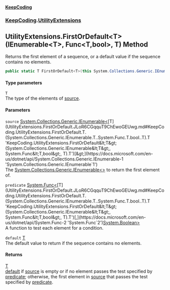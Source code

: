 #### [KeepCoding](index.md 'index')
### [KeepCoding](KeepCoding.md 'KeepCoding').[UtilityExtensions](UtilityExtensions.md 'KeepCoding.UtilityExtensions')
## UtilityExtensions.FirstOrDefault&lt;T&gt;(IEnumerable&lt;T&gt;, Func&lt;T,bool&gt;, T) Method
Returns the first element of a sequence, or a default value if the sequence contains no elements.
```csharp
public static T FirstOrDefault<T>(this System.Collections.Generic.IEnumerable<T> source, System.Func<T,bool> predicate, T @default);
```
#### Type parameters
<a name='KeepCoding.UtilityExtensions.FirstOrDefault.T.(System.Collections.Generic.IEnumerable.T..System.Func.T.bool..T).T'></a>
`T`  
The type of the elements of [source](UtilityExtensions.FirstOrDefault.JLoR6CGqquT9ChEwoGEUwg.md#KeepCoding.UtilityExtensions.FirstOrDefault.T.(System.Collections.Generic.IEnumerable.T..System.Func.T.bool..T).source 'KeepCoding.UtilityExtensions.FirstOrDefault&lt;T&gt;(System.Collections.Generic.IEnumerable&lt;T&gt;, System.Func&lt;T,bool&gt;, T).source').
  
#### Parameters
<a name='KeepCoding.UtilityExtensions.FirstOrDefault.T.(System.Collections.Generic.IEnumerable.T..System.Func.T.bool..T).source'></a>
`source` [System.Collections.Generic.IEnumerable&lt;](https://docs.microsoft.com/en-us/dotnet/api/System.Collections.Generic.IEnumerable-1 'System.Collections.Generic.IEnumerable`1')[T](UtilityExtensions.FirstOrDefault.JLoR6CGqquT9ChEwoGEUwg.md#KeepCoding.UtilityExtensions.FirstOrDefault.T.(System.Collections.Generic.IEnumerable.T..System.Func.T.bool..T).T 'KeepCoding.UtilityExtensions.FirstOrDefault&lt;T&gt;(System.Collections.Generic.IEnumerable&lt;T&gt;, System.Func&lt;T,bool&gt;, T).T')[&gt;](https://docs.microsoft.com/en-us/dotnet/api/System.Collections.Generic.IEnumerable-1 'System.Collections.Generic.IEnumerable`1')  
The [System.Collections.Generic.IEnumerable&lt;&gt;](https://docs.microsoft.com/en-us/dotnet/api/System.Collections.Generic.IEnumerable-1 'System.Collections.Generic.IEnumerable`1') to return the first element of.
  
<a name='KeepCoding.UtilityExtensions.FirstOrDefault.T.(System.Collections.Generic.IEnumerable.T..System.Func.T.bool..T).predicate'></a>
`predicate` [System.Func&lt;](https://docs.microsoft.com/en-us/dotnet/api/System.Func-2 'System.Func`2')[T](UtilityExtensions.FirstOrDefault.JLoR6CGqquT9ChEwoGEUwg.md#KeepCoding.UtilityExtensions.FirstOrDefault.T.(System.Collections.Generic.IEnumerable.T..System.Func.T.bool..T).T 'KeepCoding.UtilityExtensions.FirstOrDefault&lt;T&gt;(System.Collections.Generic.IEnumerable&lt;T&gt;, System.Func&lt;T,bool&gt;, T).T')[,](https://docs.microsoft.com/en-us/dotnet/api/System.Func-2 'System.Func`2')[System.Boolean](https://docs.microsoft.com/en-us/dotnet/api/System.Boolean 'System.Boolean')[&gt;](https://docs.microsoft.com/en-us/dotnet/api/System.Func-2 'System.Func`2')  
A function to test each element for a condition.
  
<a name='KeepCoding.UtilityExtensions.FirstOrDefault.T.(System.Collections.Generic.IEnumerable.T..System.Func.T.bool..T).default'></a>
`default` [T](UtilityExtensions.FirstOrDefault.JLoR6CGqquT9ChEwoGEUwg.md#KeepCoding.UtilityExtensions.FirstOrDefault.T.(System.Collections.Generic.IEnumerable.T..System.Func.T.bool..T).T 'KeepCoding.UtilityExtensions.FirstOrDefault&lt;T&gt;(System.Collections.Generic.IEnumerable&lt;T&gt;, System.Func&lt;T,bool&gt;, T).T')  
The default value to return if the sequence contains no elements.
  
#### Returns
[T](UtilityExtensions.FirstOrDefault.JLoR6CGqquT9ChEwoGEUwg.md#KeepCoding.UtilityExtensions.FirstOrDefault.T.(System.Collections.Generic.IEnumerable.T..System.Func.T.bool..T).T 'KeepCoding.UtilityExtensions.FirstOrDefault&lt;T&gt;(System.Collections.Generic.IEnumerable&lt;T&gt;, System.Func&lt;T,bool&gt;, T).T')  
[default](UtilityExtensions.FirstOrDefault.JLoR6CGqquT9ChEwoGEUwg.md#KeepCoding.UtilityExtensions.FirstOrDefault.T.(System.Collections.Generic.IEnumerable.T..System.Func.T.bool..T).default 'KeepCoding.UtilityExtensions.FirstOrDefault&lt;T&gt;(System.Collections.Generic.IEnumerable&lt;T&gt;, System.Func&lt;T,bool&gt;, T).default') if [source](UtilityExtensions.FirstOrDefault.JLoR6CGqquT9ChEwoGEUwg.md#KeepCoding.UtilityExtensions.FirstOrDefault.T.(System.Collections.Generic.IEnumerable.T..System.Func.T.bool..T).source 'KeepCoding.UtilityExtensions.FirstOrDefault&lt;T&gt;(System.Collections.Generic.IEnumerable&lt;T&gt;, System.Func&lt;T,bool&gt;, T).source') is empty or if no element passes the test specified by  
                [predicate](UtilityExtensions.FirstOrDefault.JLoR6CGqquT9ChEwoGEUwg.md#KeepCoding.UtilityExtensions.FirstOrDefault.T.(System.Collections.Generic.IEnumerable.T..System.Func.T.bool..T).predicate 'KeepCoding.UtilityExtensions.FirstOrDefault&lt;T&gt;(System.Collections.Generic.IEnumerable&lt;T&gt;, System.Func&lt;T,bool&gt;, T).predicate'); otherwise, the first element in [source](UtilityExtensions.FirstOrDefault.JLoR6CGqquT9ChEwoGEUwg.md#KeepCoding.UtilityExtensions.FirstOrDefault.T.(System.Collections.Generic.IEnumerable.T..System.Func.T.bool..T).source 'KeepCoding.UtilityExtensions.FirstOrDefault&lt;T&gt;(System.Collections.Generic.IEnumerable&lt;T&gt;, System.Func&lt;T,bool&gt;, T).source') that passes the test  
                specified by [predicate](UtilityExtensions.FirstOrDefault.JLoR6CGqquT9ChEwoGEUwg.md#KeepCoding.UtilityExtensions.FirstOrDefault.T.(System.Collections.Generic.IEnumerable.T..System.Func.T.bool..T).predicate 'KeepCoding.UtilityExtensions.FirstOrDefault&lt;T&gt;(System.Collections.Generic.IEnumerable&lt;T&gt;, System.Func&lt;T,bool&gt;, T).predicate').
